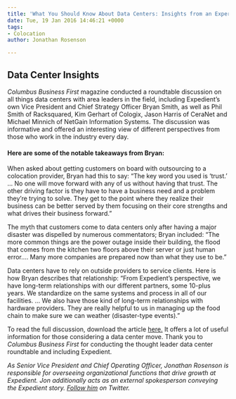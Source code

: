 ```yaml
---
title: 'What You Should Know About Data Centers: Insights from an Expert Roundtable'
date: Tue, 19 Jan 2016 14:46:21 +0000
tags:
- Colocation
author: Jonathan Rosenson

---
```

## Data Center Insights

_Columbus Business First_ magazine conducted a roundtable discussion on all things data centers with area leaders in the field, including Expedient’s own Vice President and Chief Strategy Officer Bryan Smith, as well as Phil Smith of Racksquared, Kim Gerhart of Cologix, Jason Harris of CeraNet and Michael Minnich of NetGain Information Systems. The discussion was informative and offered an interesting view of different perspectives from those who work in the industry every day. 

#### Here are some of the notable takeaways from Bryan: 

When asked about getting customers on board with outsourcing to a colocation provider, Bryan had this to say: “The key word you used is ‘trust.’ … No one will move forward with any of us without having that trust. The other driving factor is they have to have a business need and a problem they’re trying to solve. They get to the point where they realize their business can be better served by them focusing on their core strengths and what drives their business forward.” 

The myth that customers come to data centers only after having a major disaster was dispelled by numerous commentators; Bryan included: “The more common things are the power outage inside their building, the flood that comes from the kitchen two floors above their server or just human error.… Many more companies are prepared now than what they use to be.” 

Data centers have to rely on outside providers to service clients. Here is how Bryan describes that relationship: “From Expedient’s perspective, we have long-term relationships with our different partners, some 10-plus years. We standardize on the same systems and process in all of our facilities. … We also have those kind of long-term relationships with hardware providers. They are really helpful to us in managing up the food chain to make sure we can weather (disaster-type events).” 

To read the full discussion, download the article [here.](http://go.expedient.com/l/12902/2016-01-15/2762lx/12902/124217/Datacenters_Table_of_Experts_web_edited.pdf) It offers a lot of useful information for those considering a data center move. Thank you to _Columbus Business First_ for conducting the thought leader data center roundtable and including Expedient.  
  
_As Senior Vice President and Chief Operating Officer, Jonathan Rosenson is responsible for overseeing organizational functions that drive growth at Expedient. Jon additionally acts as an external spokesperson conveying the Expedient story._ [_Follow him_](https://twitter.com/rosenson) _on Twitter._